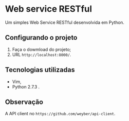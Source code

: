 Web service RESTful 
==================================

Um simples Web Service RESTful desenvolvida em Python.

Configurando o projeto
----------------------------------------

1. Faça o dowmload do projeto;
2. URL `http://localhost:8000/`.

Tecnologias utilizadas
--------------------------------------

* Vim,
* Python 2.7.3 .

Observação 
--------------------------------------
A API client no `https://github.com/weyber/api-client`.
